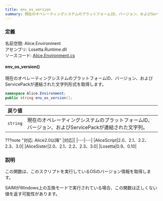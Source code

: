 ```yaml
---
title: env_os_version
summary: 現在のオペレーティングシステムのプラットフォームID、バージョン、およびServicePackが連結された文字列形式を取得します。
---
```

### 定義
名前空間: Alice.Environment<br/>
アセンブリ: Losetta.Runtime.dll<br/>
ソースコード: [Alice.Environment.cs](https://github.com/WSOFT-Project/Losetta/blob/master/Losetta.Runtime/Alice.Environment.cs)

#### env_os_version()

現在のオペレーティングシステムのプラットフォームID、バージョン、およびServicePackが連結された文字列形式を取得します。

```cs title="AliceScript"
namespace Alice.Environment;
public string env_os_version();
```

|戻り値| |
|-|-|
|`string`|現在のオペレーティングシステムのプラットフォームID、バージョン、およびServicePackが連結された文字列。|

???note "対応: Alice2.0以降"
    |対応||
    |---|---|
    |AliceScript|2.0、2.1、2.2、2.3、3.0|
    |AliceSister|2.0、2.1、2.2、2.3、3.0|
    |Losetta|0.9、0.10|

### 説明
この関数は、このスクリプトを実行しているOSのバージョン情報を取得します。

SAIMがWindows上の互換モードで実行されている場合、この関数は正しくない値を返す可能性があります。